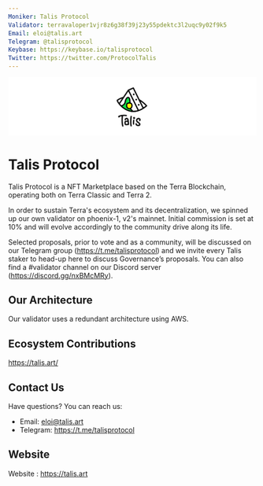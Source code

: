```yaml
---
Moniker: Talis Protocol
Validator: terravaloper1vjr8z6g38f39j23y55pdektc3l2uqc9y02f9k5
Email: eloi@talis.art
Telegram: @talisprotocol
Keybase: https://keybase.io/talisprotocol
Twitter: https://twitter.com/ProtocolTalis
---
```


<p align="center">
  <img src="talis-protocol.png">
</p>

# Talis Protocol

Talis Protocol is a NFT Marketplace based on the Terra Blockchain, operating both on Terra Classic and Terra 2.

In order to sustain Terra's ecosystem and its decentralization, we spinned up our own validator on phoenix-1, v2's mainnet.
Initial commission is set at 10% and will evolve accordingly to the community drive along its life.

Selected proposals, prior to vote and as a community, will be discussed on our Telegram group (https://t.me/talisprotocol) and we invite every Talis staker to head-up here to discuss Governance’s proposals. You can also find a #validator channel on our Discord server (https://discord.gg/nxBMcMRy).

## Our Architecture

Our validator uses a redundant architecture using AWS.

## Ecosystem Contributions

https://talis.art/

## Contact Us

Have questions? You can reach us:

- Email: eloi@talis.art
- Telegram: https://t.me/talisprotocol

## Website

Website : https://talis.art
